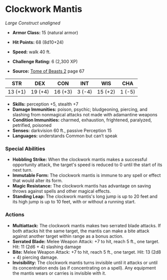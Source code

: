 # Clockwork Mantis

*Large* *Construct* *unaligned*

- **Armor Class:** 15 (natural armor)
- **Hit Points:** 68 (8d10+24)
- **Speed:** walk 40 ft.

- **Challenge Rating:** 6 (2,300 XP)
- **Source:** [Tome of Beasts 2](https://koboldpress.com/kpstore/product/tome-of-beasts-2-for-5th-edition) page 67

| STR | DEX | CON | INT | WIS | CHA |
| --- | --- | --- | --- | --- | --- |
| 13 (+1) | 19 (+4) | 16 (+3) | 3 (-4) | 15 (+2) | 1 (-5) |

- **Skills:** perception +5, stealth +7
- **Damage Immunities:** poison, psychic; bludgeoning, piercing, and slashing from nonmagical attacks not made with adamantine weapons
- **Condition Immunities:** charmed, exhaustion, frightened, paralyzed, petrified, poisoned
- **Senses:** darkvision 60 ft., passive Perception 15
- **Languages:** understands Common but can’t speak

### Special Abilities

- **Hobbling Strike:** When the clockwork mantis makes a successful opportunity attack, the target's speed is reduced to 0 until the start of its next turn.
- **Immutable Form:** The clockwork mantis is immune to any spell or effect that would alter its form.
- **Magic Resistance:** The clockwork mantis has advantage on saving throws against spells and other magical effects.
- **Standing Leap:** The clockwork mantis's long jump is up to 20 feet and its high jump is up to 10 feet, with or without a running start.

### Actions

- **Multiattack:** The clockwork mantis makes two serrated blade attacks. If both attacks hit the same target, the mantis can make a bite attack against another target within range as a bonus action.
- **Serrated Blade:** Melee Weapon Attack: +7 to hit, reach 5 ft., one target. Hit: 11 (2d6 + 4) slashing damage
- **Bite:** Melee Weapon Attack: +7 to hit, reach 5 ft., one target. Hit: 13 (2d8 + 4) piercing damage.
- **Invisibility:** The clockwork mantis turns invisible until it attacks or until its concentration ends (as if concentrating on a spell). Any equipment the mantis wears or carries is invisible with it.


